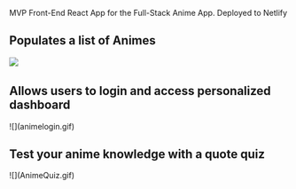 MVP Front-End React App for the Full-Stack Anime App. Deployed to Netlify

<!-- .markdown-preview.markdown-preview {
 &, h4, h5, h6 {
   font-size: font-size;
  }

  h1 { font-size: font-size; }
  h2 { font-size: font-size; }
  h3 { font-size: font-size; }
}
 -->


<h2>Populates a list of Animes</font></h2>


![](animelist.gif)


<h2>Allows users to login and access personalized dashboard</h2>
![](animelogin.gif)


<h2>Test your anime knowledge with a quote quiz</h2>
![](AnimeQuiz.gif)
